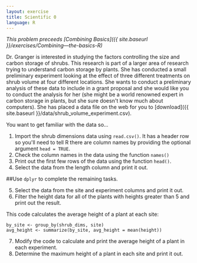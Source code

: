 ```yaml
---
layout: exercise
title: Scientific 0
language: R
---
```


*This problem preceeds [Combining Basics]({{ site.baseurl }}/exercises/Combining—the-basics-R)*

Dr. Granger is interested in studying the factors controlling the size and
carbon storage of shrubs. This research is part of a larger area of research
trying to understand carbon storage by plants. She has conducted a small
preliminary experiment looking at the effect of three different treatments on
shrub volume at four different locations. She wants to conduct a preliminary
analysis of these data to include in a grant proposal and she would like you to
conduct the analysis for her (she might be a world renowned expert in carbon
storage in plants, but she sure doesn't know much about computers). She has
placed a data file on the web for you to
[download]({{ site.baseurl }}/data/shrub_volume_experiment.csv).

You want to get familiar with the data so…

1. Import the shrub dimensions data using `read.csv()`. It has a header row so 
you'll need to tell R there are column names by providing the optional argument 
`head = TRUE`.
2. Check the column names in the data using the function `names()`
3. Print out the first few rows of the data using the function `head()`.
4. Select the data from the length column and print it out.

##Use `dplyr` to complete the remaining tasks.

5. Select the data from the site and experiment columns and print it out.
6. Filter the height data for all of the plants with heights greater than 5 and
   print out the result.
 
This code calculates the average height of a plant at each site:
```
by_site <- group_by(shrub_dims, site)
avg_height <- summarize(by_site, avg_height = mean(height))
```

7. Modify the code to calculate and print the average height of a plant in each 
experiment.
8. Determine the maximum height of a plant in each site and print it out.
